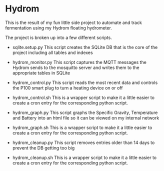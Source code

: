 # Hydrom

This is the result of my fun little side project to automate and track fermentation using my Hydrom floating hydrometer.

The project is broken up into a few different scripts.

- sqlite.setup.py
This script creates the SQLite DB that is the core of the project including all tables and indexes

- hydrom_monitor.py
This script captures the MQTT messages the Hydrom sends to the mosquitto server and writes them to the appropriate tables in SQLite

- hydrom_control.py
This script reads the most recent data and controls the P100 smart plug to turn a heating device on or off

- hydrom_control.sh
This is a wrapper script to make it a little easier to create a cron entry for the corresponding python script.

- hydrom_graph.py
This script graphs the Specific Gravity, Temperature and Battery into an html file so it can be viewed on my internal network

- hydrom_graph.sh
This is a wrapper script to make it a little easier to create a cron entry for the corresponding python script.

- hydrom_cleanup.py
This script removes entries older than 14 days to prevent the DB getting too big

- hydrom_cleanup.sh
This is a wrapper script to make it a little easier to create a cron entry for the corresponding python script.